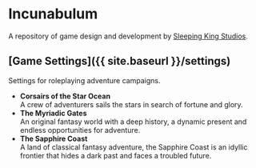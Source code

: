 ---
---

# Incunabulum

A repository of game design and development by [Sleeping King Studios](https://www.sleepingkingstudios.com).

## [Game Settings]({{ site.baseurl }}/settings)

Settings for roleplaying adventure campaigns.

- **Corsairs of the Star Ocean**<br>A crew of adventurers sails the stars in search of fortune and glory.
- **The Myriadic Gates**<br>An original fantasy world with a deep history, a dynamic present and endless opportunities for adventure.
- **The Sapphire Coast**<br>A land of classical fantasy adventure, the Sapphire Coast is an idyllic frontier that hides a dark past and faces a troubled future.
